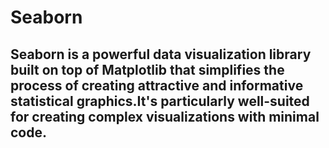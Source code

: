 # Seaborn
## Seaborn is a powerful data visualization library built on top of Matplotlib that simplifies the process of creating attractive and informative statistical graphics.It's particularly well-suited for creating complex visualizations with minimal code. 
